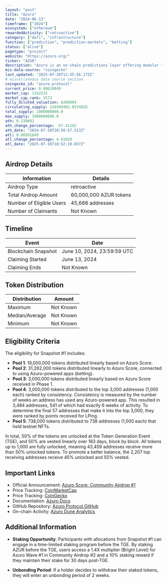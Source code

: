 ```yaml
---
layout: "post"
title: "Azuro"
date: "2024-06-13"
timeframe: ["2024"]
ecosystem: ["ethereum"]
rewardedActivity: ["retroactive"]
category: ["defi", "infrastructure"]
function: ["prediction", "prediction-markets", "betting"]
status: ["alive"]
pagetype: "project"
website: "https://azuro.org/"
ticker: "AZUR"
description: "Azuro is an on-chain predictions layer offering modular tooling, oracle, and liquidity solutions for EVM chains to host powerful prediction and gaming applications. It enables seamless integration and user engagement."
mis-data-source: "coingecko"
last_updated: "2025-07-20T12:35:56.175Z"
# miscellaneous data source section
coingecko_id: "azuro-protocol"
current_price: 0.00620849
market_cap: 1342532
market_cap_rank: 3573
fully_diluted_valuation: 6200804
circulating_supply: 216509402.8574828
total_supply: 1000000000.0
max_supply: 1000000000.0
ath: 0.239602
ath_change_percentage: -97.41192
ath_date: "2024-07-20T20:50:57.513Z"
atl: 0.00591649
atl_change_percentage: 4.81029
atl_date: "2025-07-16T18:52:10.037Z"
---
```


## Airdrop Details

| Information              | Details                |
| ------------------------ | ---------------------- |
| Airdrop Type             | retroactive            |
| Total Airdrop Amount     | 60,000,000 AZUR tokens |
| Number of Eligible Users | 45,666 addresses       |
| Number of Claimants      | Not Known              |

## Timeline

| Event               | Date                        |
| ------------------- | --------------------------- |
| Blockchain Snapshot | June 10, 2024, 23:59:59 UTC |
| Claiming Started    | June 13, 2024               |
| Claiming Ends       | Not Known                   |

## Token Distribution

| Distribution   | Amount    |
| -------------- | --------- |
| Maximum        | Not Known |
| Median/Average | Not Known |
| Minimum        | Not Known |

## Eligibility Criteria

The eligibility for Snapshot #1 includes:

- **Pool 1**: 19,000,000 tokens distributed linearly based on Azuro Score.
- **Pool 2**: 31,262,000 tokens distributed linearly to Azuro Score, connected to using Azuro-powered apps (betting).
- **Pool 3**: 3,000,000 tokens distributed linearly based on Azuro Score received in Phase 1.
- **Pool 4**: 3,000,000 tokens distributed to the top 3,000 addresses (1,000 each) ranked by consistency. Consistency is measured by the number of weeks an address has used any Azuro-powered app. This resulted in 3,484 addresses, 541 of which had exactly 6 weeks of activity. To determine the final 57 addresses that make it into the top 3,000, they were ranked by points received for LPing.
- **Pool 5**: 738,000 tokens distributed to 738 addresses (1,000 each) that held testnet NFTs.

In total, 50% of the tokens are unlocked at the Token Generation Event (TGE), and 50% are vested linearly over 183 days, block by block. All tokens up to 1,000 are fully unlocked, meaning 43,459 addresses receive more than 50% unlocked tokens. To promote a better balance, the 2,207 top receiving addresses receive 45% unlocked and 55% vested.

## Important Links

- Official Announcement: [Azuro Score: Community Airdrop #1](https://blog.azuro.org/azuro-score-community-airdrop-1-93fb5944bb7a)
- Price Tracking: [CoinMarketCap](https://coinmarketcap.com/currencies/azur)
- Price Tracking: [CoinGecko](https://www.coingecko.com/en/coins/azur)
- Documentation: [Azuro Docs](https://gem.azuro.org)
- GitHub Repository: [Azuro Protocol GitHub](https://github.com/Azuro-protocol)
- On-chain Activity: [Azuro Dune Analytics](https://dune.com/azuro/stats)

## Additional Information

- **Staking Opportunity**: Participants with allocations from Snapshot #1 can engage in a time-limited staking program before the TGE. By staking AZUR before the TGE, users access a 1.4X multiplier (Bright Level) for Azuro Wave #1 in Community Airdrop #2 and a 10% staking reward if they maintain their stake for 30 days post-TGE.

- **Unbonding Period**: If a holder decides to withdraw their staked tokens, they will enter an unbonding period of 2 weeks.